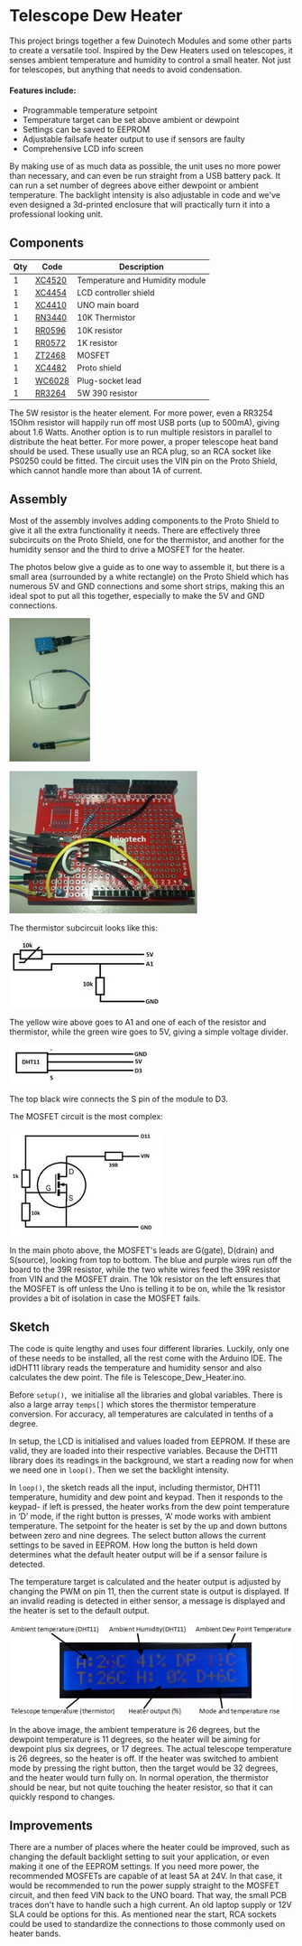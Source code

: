 # Telescope Dew Heater

This project brings together a few Duinotech Modules and some other parts to create a versatile tool. Inspired by the Dew Heaters used on telescopes, it senses ambient temperature and humidity to control a small heater. Not just for telescopes, but anything that needs to avoid condensation.

#### Features include:

* Programmable temperature setpoint
* Temperature target can be set above ambient or dewpoint
* Settings can be saved to EEPROM
* Adjustable failsafe heater output to use if sensors are faulty
* Comprehensive LCD info screen

By making use of as much data as possible, the unit uses no more power than necessary, and can even be run straight from a USB battery pack. It can run a set number of degrees above either dewpoint or ambient temperature. The backlight intensity is also adjustable in code and we've even designed a 3d-printed enclosure that will practically turn it into a professional looking unit.

## Components


|Qty| Code | Description |
|---|---|---|
|1 | [XC4520](http://jaycar.com.au/p/XC4520) | Temperature and Humidity module
|1 | [XC4454](http://jaycar.com.au/p/XC4454) | LCD controller shield
|1 | [XC4410](http://jaycar.com.au/p/XC4410) | UNO main board
|1 | [RN3440](http://jaycar.com.au/p/RN3440) | 10K Thermistor
|1 | [RR0596](http://jaycar.com.au/p/RR0596) | 10K resistor
|1 | [RR0572](http://jaycar.com.au/p/RR0572) | 1K resistor
|1 | [ZT2468](http://jaycar.com.au/p/ZT2468) | MOSFET
|1 | [XC4482](http://jaycar.com.au/p/XC4482) | Proto shield
|1 | [WC6028](http://jaycar.com.au/p/WC6028) | Plug-socket lead
|1 | [RR3264](http://jaycar.com.au/p/RR3264) | 5W 390 resistor

The 5W resistor is the heater element. For more power, even a RR3254 15Ohm resistor will happily run off most USB ports (up to 500mA), giving about 1.6 Watts. Another option is to run multiple resistors in parallel to distribute the heat better. For more power, a proper telescope heat band should be used. These usually use an RCA plug, so an RCA socket like PS0250 could be fitted. The circuit uses the VIN pin on the Proto Shield, which cannot handle more than about 1A of current.

## Assembly

Most of the assembly involves adding components to the Proto Shield to give it all the extra functionality it needs. There are effectively three subcircuits on the Proto Shield, one for the thermistor, and another for the humidity sensor and the third to drive a MOSFET for the heater.

The photos below give a guide as to one way to assemble it, but there is a small area (surrounded by a white rectangle) on the Proto Shield which has numerous 5V and GND connections and some short strips, making this an ideal spot to put all this together, especially to make the 5V and GND connections.

![](images/clip-image002.jpg)

![](images/clip-image002-0000.jpg)

The thermistor subcircuit looks like this:

![](images/clip-image002-0001.jpg)

The yellow wire above goes to A1 and one of each of the resistor and thermistor, while the green wire goes to 5V, giving a simple voltage divider.

![](images/clip-image002-0002.jpg)

The top black wire connects the S pin of the module to D3.

The MOSFET circuit is the most complex:

![](images/clip-image002-0003.jpg)

In the main photo above, the MOSFET's leads are G(gate), D(drain) and S(source), looking from top to bottom. The blue and purple wires run off the board to the 39R resistor, while the two white wires feed the 39R resistor from VIN and the MOSFET drain. The 10k resistor on the left ensures that the MOSFET is off unless the Uno is telling it to be on, while the 1k resistor provides a bit of isolation in case the MOSFET fails.

## Sketch

The code is quite lengthy and uses four different libraries.  Luckily, only one of these needs to be installed, all the rest come with the  Arduino IDE. The idDHT11 library reads the temperature and humidity sensor and  also calculates the dew point. The file is Telescope_Dew_Heater.ino.

Before `setup()`,  we  initialise all the libraries and global variables. There is also a large array  `temps[]` which stores the thermistor temperature conversion. For accuracy, all  temperatures are calculated in tenths of a degree.

In setup, the LCD is initialised and values loaded from  EEPROM. If these are valid, they are loaded into their respective variables.  Because the DHT11 library does its readings in the background, we start a  reading now for when we need one in `loop()`. Then we set the backlight  intensity.

In `loop()`, the sketch reads all the input, including  thermistor, DHT11 temperature, humidity and dew point and keypad. Then it  responds to the keypad- if left is pressed, the heater works from the dew point  temperature in ‘D’ mode, if the right button is presses, ‘A’ mode works with  ambient temperature. The setpoint for the heater is set by the up and down  buttons between zero and nine degrees. The select button allows the current  settings to be saved in EEPROM. How long the button is held down determines  what the default heater output will be if a sensor failure is detected.

The temperature target is calculated and the heater output  is adjusted by changing the PWM on pin 11, then the current state is output is  displayed. If an invalid reading is detected in either sensor, a message is  displayed and the heater is set to the default output.

![](images/diagram.jpg)

In the above image, the ambient temperature is 26 degrees,  but the dewpoint temperature is 11 degrees, so the heater will be aiming for  dewpoint plus six degrees, or 17 degrees. The actual telescope temperature is  26 degrees, so the heater is off. If the heater was switched to ambient mode by  pressing the right button, then the target would be 32 degrees, and the heater  would turn fully on. In normal operation, the thermistor should be near, but  not quite touching the heater resistor, so that it can quickly respond to  changes.

## Improvements

There are a number of places where the heater could be improved, such as changing the default backlight setting to suit your application, or even making it one of the EEPROM settings. If you need more power, the recommended MOSFETs are capable of at least 5A at 24V. In that case, it would be recommended to run the power supply straight to the MOSFET circuit, and then feed VIN back to the UNO board. That way, the small PCB traces don't have to handle such a high current. An old laptop supply or 12V SLA could be options for this. As mentioned near the start, RCA sockets could be used to standardize the connections to those commonly used on heater bands.

